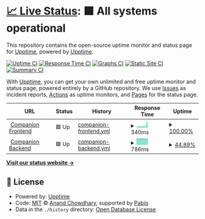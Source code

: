 # [📈 Live Status](https://upptime.github.io/upptime): <!--live status--> **🟩 All systems operational**

This repository contains the open-source uptime monitor and status page for [Upptime](https://upptime.js.org), powered by [Upptime](https://github.com/upptime/upptime).

[![Uptime CI](https://github.com/scaler-ai/upptime/workflows/Uptime%20CI/badge.svg)](https://github.com/scaler-ai/upptime/actions?query=workflow%3A%22Uptime+CI%22)
[![Response Time CI](https://github.com/scaler-ai/upptime/workflows/Response%20Time%20CI/badge.svg)](https://github.com/scaler-ai/upptime/actions?query=workflow%3A%22Response+Time+CI%22)
[![Graphs CI](https://github.com/scaler-ai/upptime/workflows/Graphs%20CI/badge.svg)](https://github.com/scaler-ai/upptime/actions?query=workflow%3A%22Graphs+CI%22)
[![Static Site CI](https://github.com/scaler-ai/upptime/workflows/Static%20Site%20CI/badge.svg)](https://github.com/scaler-ai/upptime/actions?query=workflow%3A%22Static+Site+CI%22)
[![Summary CI](https://github.com/scaler-ai/upptime/workflows/Summary%20CI/badge.svg)](https://github.com/scaler-ai/upptime/actions?query=workflow%3A%22Summary+CI%22)

With [Upptime](https://upptime.js.org), you can get your own unlimited and free uptime monitor and status page, powered entirely by a GitHub repository. We use [Issues](https://github.com/upptime/upptime/issues) as incident reports, [Actions](https://github.com/scaler-ai/upptime/actions) as uptime monitors, and [Pages](https://upptime.github.io/upptime) for the status page.

<!--start: status pages-->
<!-- This summary is generated by Upptime (https://github.com/upptime/upptime) -->
<!-- Do not edit this manually, your changes will be overwritten -->
<!-- prettier-ignore -->
| URL | Status | History | Response Time | Uptime |
| --- | ------ | ------- | ------------- | ------ |
| <img alt="" src="https://icons.duckduckgo.com/ip3/companion.scaler.com.ico" height="13"> [Companion Frontend](https://companion.scaler.com) | 🟩 Up | [companion-frontend.yml](https://github.com/scaler-ai/uptime/commits/HEAD/history/companion-frontend.yml) | <details><summary><img alt="Response time graph" src="./graphs/companion-frontend/response-time-week.png" height="20"> 340ms</summary><br><a href="https://scaler-ai.github.io/uptime/history/companion-frontend"><img alt="Response time 340" src="https://img.shields.io/endpoint?url=https%3A%2F%2Fraw.githubusercontent.com%2Fscaler-ai%2Fuptime%2FHEAD%2Fapi%2Fcompanion-frontend%2Fresponse-time.json"></a><br><a href="https://scaler-ai.github.io/uptime/history/companion-frontend"><img alt="24-hour response time 284" src="https://img.shields.io/endpoint?url=https%3A%2F%2Fraw.githubusercontent.com%2Fscaler-ai%2Fuptime%2FHEAD%2Fapi%2Fcompanion-frontend%2Fresponse-time-day.json"></a><br><a href="https://scaler-ai.github.io/uptime/history/companion-frontend"><img alt="7-day response time 340" src="https://img.shields.io/endpoint?url=https%3A%2F%2Fraw.githubusercontent.com%2Fscaler-ai%2Fuptime%2FHEAD%2Fapi%2Fcompanion-frontend%2Fresponse-time-week.json"></a><br><a href="https://scaler-ai.github.io/uptime/history/companion-frontend"><img alt="30-day response time 340" src="https://img.shields.io/endpoint?url=https%3A%2F%2Fraw.githubusercontent.com%2Fscaler-ai%2Fuptime%2FHEAD%2Fapi%2Fcompanion-frontend%2Fresponse-time-month.json"></a><br><a href="https://scaler-ai.github.io/uptime/history/companion-frontend"><img alt="1-year response time 340" src="https://img.shields.io/endpoint?url=https%3A%2F%2Fraw.githubusercontent.com%2Fscaler-ai%2Fuptime%2FHEAD%2Fapi%2Fcompanion-frontend%2Fresponse-time-year.json"></a></details> | <details><summary><a href="https://scaler-ai.github.io/uptime/history/companion-frontend">100.00%</a></summary><a href="https://scaler-ai.github.io/uptime/history/companion-frontend"><img alt="All-time uptime 100.00%" src="https://img.shields.io/endpoint?url=https%3A%2F%2Fraw.githubusercontent.com%2Fscaler-ai%2Fuptime%2FHEAD%2Fapi%2Fcompanion-frontend%2Fuptime.json"></a><br><a href="https://scaler-ai.github.io/uptime/history/companion-frontend"><img alt="24-hour uptime 100.00%" src="https://img.shields.io/endpoint?url=https%3A%2F%2Fraw.githubusercontent.com%2Fscaler-ai%2Fuptime%2FHEAD%2Fapi%2Fcompanion-frontend%2Fuptime-day.json"></a><br><a href="https://scaler-ai.github.io/uptime/history/companion-frontend"><img alt="7-day uptime 100.00%" src="https://img.shields.io/endpoint?url=https%3A%2F%2Fraw.githubusercontent.com%2Fscaler-ai%2Fuptime%2FHEAD%2Fapi%2Fcompanion-frontend%2Fuptime-week.json"></a><br><a href="https://scaler-ai.github.io/uptime/history/companion-frontend"><img alt="30-day uptime 100.00%" src="https://img.shields.io/endpoint?url=https%3A%2F%2Fraw.githubusercontent.com%2Fscaler-ai%2Fuptime%2FHEAD%2Fapi%2Fcompanion-frontend%2Fuptime-month.json"></a><br><a href="https://scaler-ai.github.io/uptime/history/companion-frontend"><img alt="1-year uptime 100.00%" src="https://img.shields.io/endpoint?url=https%3A%2F%2Fraw.githubusercontent.com%2Fscaler-ai%2Fuptime%2FHEAD%2Fapi%2Fcompanion-frontend%2Fuptime-year.json"></a></details>
| <img alt="" src="https://icons.duckduckgo.com/ip3/api.companion.scaler.com.ico" height="13"> [Companion Backend](https://api.companion.scaler.com/api/health) | 🟩 Up | [companion-backend.yml](https://github.com/scaler-ai/uptime/commits/HEAD/history/companion-backend.yml) | <details><summary><img alt="Response time graph" src="./graphs/companion-backend/response-time-week.png" height="20"> 786ms</summary><br><a href="https://scaler-ai.github.io/uptime/history/companion-backend"><img alt="Response time 786" src="https://img.shields.io/endpoint?url=https%3A%2F%2Fraw.githubusercontent.com%2Fscaler-ai%2Fuptime%2FHEAD%2Fapi%2Fcompanion-backend%2Fresponse-time.json"></a><br><a href="https://scaler-ai.github.io/uptime/history/companion-backend"><img alt="24-hour response time 781" src="https://img.shields.io/endpoint?url=https%3A%2F%2Fraw.githubusercontent.com%2Fscaler-ai%2Fuptime%2FHEAD%2Fapi%2Fcompanion-backend%2Fresponse-time-day.json"></a><br><a href="https://scaler-ai.github.io/uptime/history/companion-backend"><img alt="7-day response time 786" src="https://img.shields.io/endpoint?url=https%3A%2F%2Fraw.githubusercontent.com%2Fscaler-ai%2Fuptime%2FHEAD%2Fapi%2Fcompanion-backend%2Fresponse-time-week.json"></a><br><a href="https://scaler-ai.github.io/uptime/history/companion-backend"><img alt="30-day response time 786" src="https://img.shields.io/endpoint?url=https%3A%2F%2Fraw.githubusercontent.com%2Fscaler-ai%2Fuptime%2FHEAD%2Fapi%2Fcompanion-backend%2Fresponse-time-month.json"></a><br><a href="https://scaler-ai.github.io/uptime/history/companion-backend"><img alt="1-year response time 786" src="https://img.shields.io/endpoint?url=https%3A%2F%2Fraw.githubusercontent.com%2Fscaler-ai%2Fuptime%2FHEAD%2Fapi%2Fcompanion-backend%2Fresponse-time-year.json"></a></details> | <details><summary><a href="https://scaler-ai.github.io/uptime/history/companion-backend">44.89%</a></summary><a href="https://scaler-ai.github.io/uptime/history/companion-backend"><img alt="All-time uptime 44.89%" src="https://img.shields.io/endpoint?url=https%3A%2F%2Fraw.githubusercontent.com%2Fscaler-ai%2Fuptime%2FHEAD%2Fapi%2Fcompanion-backend%2Fuptime.json"></a><br><a href="https://scaler-ai.github.io/uptime/history/companion-backend"><img alt="24-hour uptime 53.71%" src="https://img.shields.io/endpoint?url=https%3A%2F%2Fraw.githubusercontent.com%2Fscaler-ai%2Fuptime%2FHEAD%2Fapi%2Fcompanion-backend%2Fuptime-day.json"></a><br><a href="https://scaler-ai.github.io/uptime/history/companion-backend"><img alt="7-day uptime 44.89%" src="https://img.shields.io/endpoint?url=https%3A%2F%2Fraw.githubusercontent.com%2Fscaler-ai%2Fuptime%2FHEAD%2Fapi%2Fcompanion-backend%2Fuptime-week.json"></a><br><a href="https://scaler-ai.github.io/uptime/history/companion-backend"><img alt="30-day uptime 44.89%" src="https://img.shields.io/endpoint?url=https%3A%2F%2Fraw.githubusercontent.com%2Fscaler-ai%2Fuptime%2FHEAD%2Fapi%2Fcompanion-backend%2Fuptime-month.json"></a><br><a href="https://scaler-ai.github.io/uptime/history/companion-backend"><img alt="1-year uptime 44.89%" src="https://img.shields.io/endpoint?url=https%3A%2F%2Fraw.githubusercontent.com%2Fscaler-ai%2Fuptime%2FHEAD%2Fapi%2Fcompanion-backend%2Fuptime-year.json"></a></details>

<!--end: status pages-->

[**Visit our status website →**](https://upptime.github.io/upptime)

## 📄 License

- Powered by: [Upptime](https://github.com/upptime/upptime)
- Code: [MIT](./LICENSE) © [Anand Chowdhary](https://anandchowdhary.com), supported by [Pabio](https://pabio.com)
- Data in the `./history` directory: [Open Database License](https://opendatacommons.org/licenses/odbl/1-0/)
